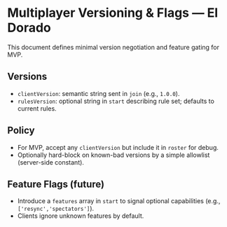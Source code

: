 # Multiplayer Versioning & Flags — El Dorado

This document defines minimal version negotiation and feature gating for MVP.

## Versions

- `clientVersion`: semantic string sent in `join` (e.g., `1.0.0`).
- `rulesVersion`: optional string in `start` describing rule set; defaults to current rules.

## Policy

- For MVP, accept any `clientVersion` but include it in `roster` for debug.
- Optionally hard-block on known-bad versions by a simple allowlist (server-side constant).

## Feature Flags (future)

- Introduce a `features` array in `start` to signal optional capabilities (e.g., `['resync','spectators']`).
- Clients ignore unknown features by default.

